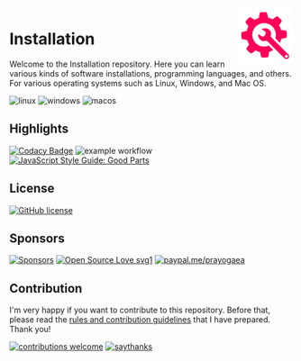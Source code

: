 <img src="assets/img/install.svg" alt="installation" align="right" height="100" width="100"/>

# Installation

Welcome to the Installation repository. Here you can learn various kinds of software installations, programming languages, and others. For various operating systems such as Linux, Windows, and Mac OS.

![linux](https://img.shields.io/badge/Linux-FCC624?style=for-the-badge&logo=linux&logoColor=black) ![windows](https://img.shields.io/badge/Windows-0078D6?style=for-the-badge&logo=windows&logoColor=white) ![macos](https://img.shields.io/badge/mac%20os-000000?style=for-the-badge&logo=apple&logoColor=white)

## Highlights

[![Codacy Badge](https://app.codacy.com/project/badge/Grade/8b456b0dc1864b749206ad29d05e5bcd)](https://www.codacy.com/gh/prayogaea/installation/dashboard?utm_source=github.com&amp;utm_medium=referral&amp;utm_content=prayogaea/installation&amp;utm_campaign=Badge_Grade) 
![example workflow](https://github.com/prayogaea/installation/actions/workflows/codacy.yml/badge.svg) 
[![JavaScript Style Guide: Good Parts](https://img.shields.io/badge/code%20style-goodparts-brightgreen.svg?style=flat)](https://github.com/prayogaea/installation)

## License

<a href="https://github.com/prayogaea/installation/blob/master/LICENSE"><img alt="GitHub license" src="https://img.shields.io/github/license/prayogaea/installation?style=flat&logo=appveyor"></a>

## Sponsors

[![Sponsors](https://img.shields.io/static/v1?label=Sponsor&message=%E2%9D%A4&logo=GitHub&color=%23fe8e86)](https://github.com/sponsors/prayogaea) [![Open Source Love svg1](https://badges.frapsoft.com/os/v1/open-source.svg?v=103)](https://saweria.co/prayogaea) [![paypal.me/prayogaea](https://ionicabizau.github.io/badges/paypal.svg)](https://www.paypal.me/prayogaea)



## Contribution

I'm very happy if you want to contribute to this repository. Before that, please read the [rules and contribution guidelines](https://github.com/prayogaea/installation/blob/master/CONTRIBUTING.md) that I have prepared. Thank you!

[![contributions welcome](https://img.shields.io/badge/contributions-welcome-brightgreen.svg?style=flat)](https://github.com/prayogaea/installation/issues) 
[![saythanks](https://img.shields.io/badge/say-thanks-ff69b4.svg)](https://saythanks.io/to/prayogaekaardiansyah)
